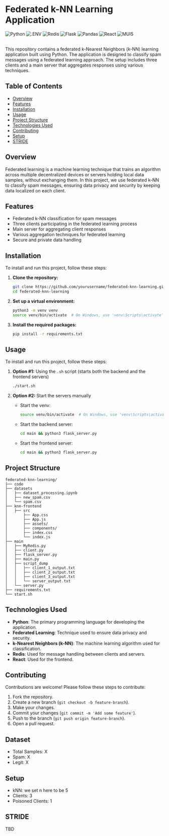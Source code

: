 # Federated k-NN Learning Application
![Python](https://img.shields.io/badge/python-a4c330.svg?style=for-the-badge&logo=python&logoColor=white)
![.ENV](https://img.shields.io/badge/dotenv-ECD53F.svg?style=for-the-badge&logo=dotenv&logoColor=white)
![Redis](https://img.shields.io/badge/redis-%23DD0031.svg?style=for-the-badge&logo=redis&logoColor=white)
![Flask](https://img.shields.io/badge/flask-000000.svg?style=for-the-badge&logo=flask&logoColor=white)
![Pandas](https://img.shields.io/badge/pandas-150458.svg?style=for-the-badge&logo=pandas&logoColor=white)
![React](https://img.shields.io/badge/react-61DAFB.svg?style=for-the-badge&logo=react&logoColor=white)
![MUI5](https://img.shields.io/badge/mui-007FFF.svg?style=for-the-badge&logo=mui&logoColor=white)




<br/>
This repository contains a federated k-Nearest Neighbors (k-NN) learning application built using Python. The application is designed to classify spam messages using a federated learning approach. The setup includes three clients and a main server that aggregates responses using various techniques.

## Table of Contents

- [Overview](#overview)
- [Features](#features)
- [Installation](#installation)
- [Usage](#usage)
- [Project Structure](#project-structure)
- [Technologies Used](#technologies-used)
- [Contributing](#contributing)
- [Setup](#setup)
- [STRIDE](#stride)

## Overview

Federated learning is a machine learning technique that trains an algorithm across multiple decentralized devices or servers holding local data samples, without exchanging them. In this project, we use federated k-NN to classify spam messages, ensuring data privacy and security by keeping data localized on each client.

## Features

- Federated k-NN classification for spam messages
- Three clients participating in the federated learning process
- Main server for aggregating client responses
- Various aggregation techniques for federated learning
- Secure and private data handling

## Installation

To install and run this project, follow these steps:

1. **Clone the repository:**
   ```sh
   git clone https://github.com/yourusername/federated-knn-learning.git
   cd federated-knn-learning
   ```

2. **Set up a virtual environment:**
   ```sh
   python3 -m venv venv
   source venv/bin/activate  # On Windows, use 'venv\Scripts\activate'
   ```

3. **Install the required packages:**
   ```sh
   pip install -r requirements.txt
   ```

## Usage

To install and run this project, follow these steps:

1. **Option #1:** Using the `.sh` script (starts both the backend and the frontend servers)
   ```sh
   ./start.sh
   ```

2. **Option #2:** Start the servers manually
   - Start the venv:
     ```sh
     source venv/bin/activate  # On Windows, use 'venv\Scripts\activate'
     ```
     
   - Start the backend server:
     ```sh
     cd main && python3 flask_server.py
     ```

   - Start the frontend server:
     ```sh
     cd main && python3 flask_server.py
     ```

## Project Structure

```
federated-knn-learning/
├── code
├── datasets
│   ├── dataset_processing.ipynb
│   ├── new_spam.csv
│   └── spam.csv
├── knn-frontend
│   ├── src
│       ├── App.css
│       ├── App.js
│       ├── assets/
│       ├── components/
│       ├── index.css
│       └── index.js
├── main
│   ├── MyRedis.py
│   ├── client.py
│   ├── flask_server.py
│   ├── main.py
│   ├── script_dump
│   │   ├── client_1_output.txt
│   │   ├── client_2_output.txt
│   │   ├── client_3_output.txt
│   │   └── server_output.txt
│   └── server.py
├── requirements.txt
└── start.sh
```

## Technologies Used

- **Python**: The primary programming language for developing the application.
- **Federated Learning**: Technique used to ensure data privacy and security.
- **k-Nearest Neighbors (k-NN)**: The machine learning algorithm used for classification.
- **Redis**: Used for message handling between clients and servers.
- **React**: Used for the frontend.


## Contributing

Contributions are welcome! Please follow these steps to contribute:

1. Fork the repository.
2. Create a new branch (`git checkout -b feature-branch`).
3. Make your changes.
4. Commit your changes (`git commit -m 'Add some feature'`).
5. Push to the branch (`git push origin feature-branch`).
6. Open a pull request.

## Dataset

- Total Samples: X
- Spam: X
- Legit: X
  
## Setup

- kNN: we set n here to be 5
- Clients: 3
- Poisoned Clients: 1

## STRIDE
TBD
